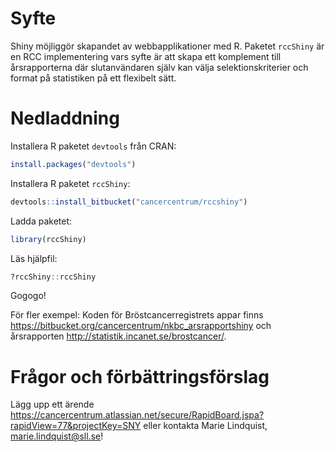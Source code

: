 Syfte
=====

Shiny möjliggör skapandet av webbapplikationer med R. Paketet `rccShiny` är en RCC implementering vars syfte är att skapa ett komplement till årsrapporterna där slutanvändaren själv kan välja selektionskriterier och format på statistiken på ett flexibelt sätt.

Nedladdning
===========

Installera R paketet `devtools` från CRAN:

``` r
install.packages("devtools")
```

Installera R paketet `rccShiny`:

``` r
devtools::install_bitbucket("cancercentrum/rccshiny")
```

Ladda paketet:

``` r
library(rccShiny) 
```

Läs hjälpfil:

``` r
?rccShiny::rccShiny
```

Gogogo!

För fler exempel: Koden för Bröstcancerregistrets appar finns <https://bitbucket.org/cancercentrum/nkbc_arsrapportshiny> och årsrapporten <http://statistik.incanet.se/brostcancer/>.

Frågor och förbättringsförslag
==============================

Lägg upp ett ärende <https://cancercentrum.atlassian.net/secure/RapidBoard.jspa?rapidView=77&projectKey=SNY> eller kontakta Marie Lindquist, <marie.lindquist@sll.se>!
